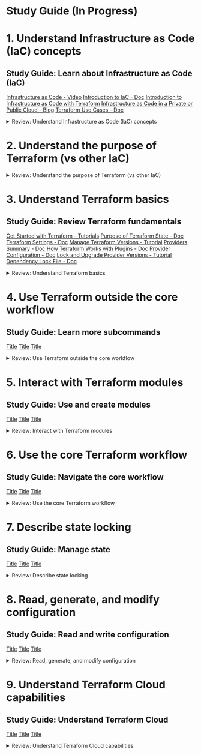 # Study Guide (In Progress)


# 1. Understand Infrastructure as Code (IaC) concepts

## Study Guide: Learn about Infrastructure as Code (IaC)

[Infrastructure as Code - Video](https://www.hashicorp.com/resources/what-is-infrastructure-as-code)
[Introduction to IaC - Doc](https://developer.hashicorp.com/terraform/intro)
[Introduction to Infrastructure as Code with Terraform](https://developer.hashicorp.com/terraform/tutorials/aws-get-started/infrastructure-as-code)
[Infrastructure as Code in a Private or Public Cloud - Blog](https://www.hashicorp.com/blog/infrastructure-as-code-in-a-private-or-public-cloud)
[Terraform Use Cases - Doc](https://developer.hashicorp.com/terraform/intro/v1.1.x/use-cases)


<details><summary>Review: Understand Infrastructure as Code (IaC) concepts</summary>
<p>

### 1a. [Explain what IaC is](https://developer.hashicorp.com/terraform/tutorials/certification-003/associate-review-003#:~:text=1a-,Explain%20what%20IaC%20is,-What%20is%20Terraform)


IaC (Infrastructure as Code) - Managing infrastructure using code and configuration files. Enables automation, scalability, and collaboration. Provides consistency, reproducibility, and simplifies resource management.

### 1b. [Describe advantages of IaC patterns](https://developer.hashicorp.com/terraform/tutorials/certification-003/associate-review-003#:~:text=Describe%20advantages%20of%20IaC%20patterns)

Automation, Consistency, Scalability, Reproducibility, Collaboration, Testing and Validation, Auditing and Compliance, Rapid Deployment & Disaster Recovery

</p>
</details>

# 2. Understand the purpose of Terraform (vs other IaC)

<details><summary>Review: Understand the purpose of Terraform (vs other IaC)</summary>
<p>

### 2a.	[Explain multi-cloud and provider-agnostic benefits](https://developer.hashicorp.com/terraform/tutorials/certification-003/associate-review-003#:~:text=Explain%20multi%2Dcloud%20and%20provider%2Dagnostic%20benefits)

Terraform simplifies multi-cloud infrastructure management and orchestration, enabling fault-tolerance and consistent workflows across multiple cloud providers.

### 2b.	[Explain the benefits of state](https://developer.hashicorp.com/terraform/tutorials/certification-003/associate-review-003#:~:text=Explain%20the%20benefits%20of%20state)

- Mapping to the Real World: State allows Terraform to map configuration to actual resources, ensuring accurate representation and management.
- Metadata Tracking: State tracks resource dependencies and retains information about the order of destruction, enabling correct operation during resource deletion.
- Performance Optimization: State stores a cache of attribute values, improving performance by avoiding the need to query every resource on each run.
- Consistency in Teamwork: Remote state enables collaboration by ensuring that everyone works with the same state, allowing operations to be applied to the same resources.
- Syncing and Remote Locking: By using remote state, Terraform can prevent conflicts and ensure that each run begins with the most recent state, enhancing team coordination and avoiding accidental conflicts.

</p>
</details>

# 3. Understand Terraform basics

## Study Guide: Review Terraform fundamentals

[Get Started with Terraform - Tutorials](https://developer.hashicorp.com/terraform/tutorials/aws-get-started)
[Purpose of Terraform State - Doc](https://developer.hashicorp.com/terraform/language/v1.1.x/state/purpose)
[Terraform Settings - Doc](https://developer.hashicorp.com/terraform/language/v1.1.x/settings)
[Manage Terraform Versions - Tutorial](https://developer.hashicorp.com/terraform/tutorials/configuration-language/versions)
[Providers Summary - Doc](https://developer.hashicorp.com/terraform/language/v1.1.x/providers)
[How Terraform Works with Plugins - Doc](https://developer.hashicorp.com/terraform/plugin/how-terraform-works)
[Provider Configuration - Doc](https://developer.hashicorp.com/terraform/language/v1.1.x/providers/configuration)
[Lock and Upgrade Provider Versions - Tutorial](https://developer.hashicorp.com/terraform/tutorials/configuration-language/provider-versioning)
[Dependency Lock File - Doc](https://developer.hashicorp.com/terraform/language/v1.1.x/files/dependency-lock)


<details><summary>Review: Understand Terraform basics</summary>
<p>

### 3a.	[Install and version Terraform providers](https://developer.hashicorp.com/terraform/tutorials/certification-003/associate-review-003#:~:text=Install%20and%20version%20Terraform%20providers)

- Providers in Terraform enable interaction with various cloud providers and APIs.
- Provider configurations are defined in the root module of the Terraform configuration.
- Configuration arguments specific to each provider are specified within a provider block.
- Expressions can be used in configuration arguments, but only with values known before applying the configuration.
- Multiple configurations for the same provider can be defined using alias meta-argument, useful for targeting different regions or environments.
- Default provider configurations are used when the provider is not explicitly configured for a resource.
- References to alternate provider configurations are in the form <PROVIDER NAME>.<ALIAS>.
- Alternate provider configurations can be selected for resources and modules using the provider meta-argument.
- The version meta-argument for provider configurations is deprecated and should be declared in the required_providers block instead.


```bash
provider "google" {
  project = "acme-app"
  region  = "us-central1"
}

```


```bash
# The default provider configuration; resources that begin with `aws_` will use
# it as the default, and it can be referenced as `aws`.
provider "aws" {
  region = "us-east-1"
}

# Additional provider configuration for west coast region; resources can
# reference this as `aws.west`.
provider "aws" {
  alias  = "west"
  region = "us-west-2"
}

```

```bash
terraform {
  required_providers {
    mycloud = {
      source  = "mycorp/mycloud"
      version = "~> 1.0"
      configuration_aliases = [ mycloud.alternate ]
    }
  }
}

```

- The "terraform" block in Terraform configuration is used to configure Terraform's behavior.
- The block can contain settings related to Terraform Cloud, backend configuration, required Terraform version, provider requirements, experimental language -features, and provider metadata.
- The "required_version" setting specifies the version constraint for the Terraform CLI.
- The "required_providers" block specifies the providers required by the module, including version constraints and source addresses.
- Experimental language features can be enabled using the "experiments" argument.
- Provider metadata can be passed using the "provider_meta" block.
- Care should be taken when using experimental features in production modules.

```bash
terraform {
  required_providers {
    aws = {
      version = ">= 2.7.0"
      source = "hashicorp/aws"
    }
  }
}

```

```bash
terraform {
  experiments = [example]
}

```

- Terraform configurations can have external dependencies: providers and modules.
- Dependency lock file (.terraform.lock.hcl) tracks provider dependencies.
- Lock file is created and updated automatically by Terraform during 'terraform init'.
- Lock file ensures consistent selection of provider versions.
- Changes to lock file should be reviewed and committed to version control.
- Checksum verification ensures package integrity.
- Trust on first use approach for new providers.
- Lock file changes can occur when adding new provider dependencies.

### 3b.	[Describe plugin-based architecture](https://developer.hashicorp.com/terraform/tutorials/certification-003/associate-review-003#:~:text=Describe%20plugin%2Dbased%20architecture)

- Terraform relies on plugins called providers to interact with various cloud providers, SaaS providers, and APIs.
- Providers add resource types and data sources that Terraform can manage.
- Providers are separate from Terraform and have their own release cadence and version numbers.
- The Terraform Registry hosts publicly available providers for different infrastructure platforms.
- Each provider has its own documentation, including resource types and arguments.
- Providers are declared in the Terraform configuration and can have specific settings.
- Providers are installed during initialization by Terraform Cloud, Terraform Enterprise, or the Terraform CLI.
- A dependency lock file ensures consistent provider versions and can be created using the CLI.
- The lock file should be committed to version control with the configuration.
- The Terraform Registry is the main source to find providers categorized as Official, Partner, Community, or Archived.

--

- Terraform is built on a plugin-based architecture.
- Terraform Core is the command line tool and communicates with Terraform Plugins using remote procedure calls (RPC).
- Terraform Plugins provide implementations for specific services or provisioners.
- Provider Plugins handle infrastructure provider-specific tasks such as authentication and defining resources.
- Provisioner Plugins execute commands or scripts on resources.
- Plugin discovery is performed during the terraform init command.
- Terraform compares installed plugins to configuration version constraints and selects the appropriate version.
- Plugins can be upgraded using the terraform init -upgrade command.

### 3c.	[Write Terraform configuration using multiple providers](https://developer.hashicorp.com/terraform/tutorials/certification-003/associate-review-003#:~:text=Write%20Terraform%20configuration%20using%20multiple%20providers)


- Provider configurations are declared in the root module of a Terraform configuration.
- A provider configuration is defined using a provider block, specifying the provider's name and configuration arguments.
- Multiple configurations for the same provider can be defined using the alias meta-argument.
- Default provider configurations are used if no specific configuration is set for a resource.
- Alternate provider configurations can be selected for specific resources or modules using the provider meta-argument.
- The version meta-argument in provider configurations is deprecated and should be declared in the required_providers block instead.

```bash
# The default provider configuration; resources that begin with `aws_` will use
# it as the default, and it can be referenced as `aws`.
provider "aws" {
  region = "us-east-1"
}

# Additional provider configuration for west coast region; resources can
# reference this as `aws.west`.
provider "aws" {
  alias  = "west"
  region = "us-west-2"
}
```


### 3d.	[Describe how Terraform finds and fetches providers](https://developer.hashicorp.com/terraform/tutorials/certification-003/associate-review-003#:~:text=Describe%20how%20Terraform%20finds%20and%20fetches%20providers)


- Terraform finds and fetches providers during the terraform init command.
- It looks for provider configurations in the Terraform configuration files.
- Providers are declared using the required_providers block.
- Terraform checks the providers declared in the configuration against the installed providers.
- If a provider is not installed or doesn't match the required version, Terraform fetches and installs the correct version.
Example:
- The Terraform configuration specifies required_providers for AWS and Google Cloud.
- During terraform init, Terraform checks if the required providers are installed.
- If not installed or the version doesn't match, Terraform fetches and installs the correct versions for AWS and Google Cloud providers.
  
```bash
provider "google" {
  project = "acme-app"
  region  = "us-central1"
}
```

</p>
</details>

# 4. Use Terraform outside the core workflow

## Study Guide: Learn more subcommands

[Title]()
[Title]()
[Title]()

<details><summary>Review: Use Terraform outside the core workflow</summary>
<p>



### 4a.	[Describe when to use terraform import to import existing infrastructure into your Terraform state](https://developer.hashicorp.com/terraform/tutorials/certification-003/associate-review-003#:~:text=Describe%20when%20to%20use%20terraform%20import%20to%20import%20existing%20infrastructure%20into%20your%20Terraform%20state)

You can use the terraform import command to import existing infrastructure into your Terraform state in the following scenarios:

- Transitioning from manual provisioning: If you have existing infrastructure that was created outside of Terraform and you want to start managing it with Terraform, you can use terraform import to bring those resources under Terraform's management.

- Migrating between Terraform states: If you have resources that were previously managed by a different Terraform state file or configuration, you can use terraform import to import those resources into your current Terraform state.

- Reconstructing state file: If you accidentally deleted or lost your Terraform state file, but the infrastructure still exists, you can use terraform import to reconstruct the state by importing the existing resources.

- Collaboration with an existing infrastructure: If you join a team or project where infrastructure was already provisioned manually or with another tool, you can use terraform import to incorporate that existing infrastructure into your Terraform configuration and state.

Note: When using terraform import, ensure that you import each resource only once and associate it with the correct resource address. Importing the same object multiple times can lead to unwanted behavior in Terraform.

It's important to note that terraform import imports resources into the state file, but it doesn't generate the corresponding Terraform configuration. You'll need to manually define the resource block in your Terraform configuration to match the imported resource.

```bash
terraform import aws_instance.foo i-abcd1234

terraform import module.foo.aws_instance.bar i-abcd1234

terraform import 'aws_instance.baz[0]' i-abcd1234

terraform import 'aws_instance.baz["example"]' i-abcd1234
```

### 4b.	[Use terraform state to view Terraform state](https://developer.hashicorp.com/terraform/tutorials/certification-003/associate-review-003#:~:text=Use%20terraform%20state%20to%20view%20Terraform%20state)


- The terraform state command is used for advanced state management in Terraform.
- It allows you to view and modify the Terraform state without directly modifying the state file.
- The command has several subcommands that provide different functionalities.
- The subcommands can be used with both local state and remote state.
- When modifying the state, Terraform automatically creates backup files, and the path of these backup files can be controlled using the -backup option.
- Read-only subcommands, like list, do not write any backup files.
- The output and command-line structure of the terraform state subcommands are designed to be compatible with Unix command-line tools such as grep and awk.
- You can combine terraform state subcommands with other command-line tools for advanced filtering and modification of the state.

```bash
terraform state <subcommand> [options] [args]
```

### 4c.	[Describe when to enable verbose logging and what the outcome/value is](https://developer.hashicorp.com/terraform/tutorials/certification-003/associate-review-003#:~:text=Describe%20when%20to%20enable%20verbose%20logging%20and%20what%20the%20outcome/value%20is)

- Enable verbose logging in Terraform when you need detailed logs for debugging purposes.
- Setting the TF_LOG environment variable to any value enables detailed logs to appear on stderr.
- You can set TF_LOG to one of the log levels: TRACE, DEBUG, INFO, WARN, or ERROR to control the verbosity of the logs.
- When TF_LOG is set to JSON, logs are output at the TRACE level or higher and use a parseable JSON encoding for formatting.
- Enabling logging separately for Terraform itself and provider plugins can be done using the TF_LOG_CORE and TF_LOG_PROVIDER environment variables respectively.
- The TF_LOG_PATH environment variable can be set to specify a file where the log output should be appended.
- Enabling verbose logging helps in diagnosing issues, understanding Terraform's internal behavior, and identifying potential errors or misconfigurations.
- When encountering a bug or issue with Terraform, including the detailed log, preferably using a service like gist, can provide valuable information for troubleshooting and resolving the problem.


</p>
</details>

# 5. Interact with Terraform modules

## Study Guide: Use and create modules

[Title]()
[Title]()
[Title]()

<details><summary>Review: Interact with Terraform modules</summary>
<p>


### 5a.	[Contrast and use different module source options including the public Terraform Registry](https://developer.hashicorp.com/terraform/tutorials/certification-003/associate-review-003#:~:text=Contrast%20and%20use%20different%20module%20source%20options%20including%20the%20public%20Terraform%20Registry)

- The Terraform Registry allows easy module discovery through search and filtering.
- Public registry modules are referenced using the syntax <NAMESPACE>/<NAME>/<PROVIDER>.
- Usage instructions are provided on the registry page, including required inputs.
- Modules are downloaded and cached using terraform init.
- Private registry modules have an additional hostname prefix in the source string.
- Configure credentials to access private registry modules.
- Modules in the registry are versioned using semantic versioning.
- Specify module version constraints to avoid breaking changes.


### 5b.	[Interact with module inputs and outputs](https://developer.hashicorp.com/terraform/tutorials/certification-003/associate-review-003#:~:text=Interact%20with%20module%20inputs%20and%20outputs)


- Input variables in Terraform allow customization of modules without modifying their source code.
- Variables are declared using a variable block with a unique name, type, and optional default value.
- Optional arguments include default values, type constraints, descriptions, validations, sensitivity, and nullability.
- Default values can be provided for variables, making them optional.
- Type constraints enforce accepted value types, including strings, numbers, booleans, and complex types like collections and objects.
- Input variable documentation provides a description of the variable's purpose and expected value.
- Custom validation rules can be defined for variables using the validation block.
- Sensitive variables can be marked as sensitive to prevent their values from being displayed in outputs.
- The nullable argument allows controlling whether a variable can have a null value.
- Other related topics include output values, local values, modules, and more.

```bash
variable "image_id" {
  type = string
}

variable "availability_zone_names" {
  type    = list(string)
  default = ["us-west-1a"]
}

variable "docker_ports" {
  type = list(object({
    internal = number
    external = number
    protocol = string
  }))
  default = [
    {
      internal = 8300
      external = 8300
      protocol = "tcp"
    }
  ]
}

```

```bash
variable "image_id" {
  type        = string
  description = "The id of the machine image (AMI) to use for the server."
}

```

- Modules in Terraform are containers for multiple resources used together.
- Modules can be called from other modules using module blocks.
- The source argument is mandatory and specifies the module's location.
- The version argument can be used to constrain acceptable module versions.
- Meta-arguments like count, for_each, providers, and depends_on provide additional functionality.
- Module output values can be declared and accessed by the calling module.
- Refactoring blocks can be used to preserve resource state when moving resources between modules.
- The -replace option allows forcing the replacement of specific resource instances.

```bash
# calling child module
module "servers" {
  source = "./app-cluster"

  servers = 5
}

# version
module "consul" {
  source  = "hashicorp/consul/aws"
  version = "0.0.5"

  servers = 3
}

# accessing module output values 
resource "aws_elb" "example" {
  # ...

  instances = module.servers.instance_ids
}

# replacing resources within a module
terraform plan -replace=module.example.aws_instance.example
```

### 5c.	[Describe variable scope within modules/child modules](https://developer.hashicorp.com/terraform/tutorials/certification-003/associate-review-003#:~:text=Describe%20variable%20scope%20within%20modules/child%20modules)

- Variables defined within a module are scoped to that module and can be accessed within the module's resources, data sources, and other configuration elements.
- Child modules can access variables from their parent module by using the module namespace. For example, module.parent_module.variable_name.
- Variables defined within a child module are scoped to that module and can be accessed within the child module's resources and configuration elements.



### 5d.	[Set module version](https://developer.hashicorp.com/terraform/tutorials/certification-003/associate-review-003#:~:text=5d-,Set%20module%20version,-Module%20Versions)

To set the module version, use the "version" argument within the module block.
The "version" argument accepts a version constraint string.
Terraform will use the newest installed version of the module that meets the constraint.
Version constraints are supported for modules installed from a module registry.
Local file path modules share the same version as their caller.

```bash
module "consul" {
  source  = "hashicorp/consul/aws"
  version = "0.0.5"

  servers = 3
}

```


</p>
</details>

# 6. Use the core Terraform workflow

## Study Guide: Navigate the core workflow

[Title]()
[Title]()
[Title]()

<details><summary>Review: Use the core Terraform workflow</summary>
<p>



### 6a. [Describe Terraform workflow ( Write -> Plan -> Create )	](https://developer.hashicorp.com/terraform/tutorials/certification-003/associate-review-003#:~:text=Describe%20Terraform%20workflow%20(%20Write%20%2D%3E%20Plan%20%2D%3E%20Create%20))

Write: Author infrastructure configuration using Terraform's declarative language.

```bash
# Create repository
$ git init my-infra && cd my-infra

Initialized empty Git repository in /.../my-infra/.git/

# Write initial config
$ vim main.tf

# Initialize Terraform
$ terraform init

Initializing provider plugins...
# ...
Terraform has been successfully initialized!

# Make edits to config
$ vim main.tf

# Review plan
$ terraform plan

# Make additional edits, and repeat
$ vim main.tf

```

Plan: Analyze the configuration and generate an execution plan.

```bash
git add main.tf
git commit -m 'Managing infrastructure as code!'
```
Create: Apply the plan and provision the infrastructure accordingly.

```bash
terraform apply

Do you want to perform these actions?

  Terraform will perform the actions described above.
  Only 'yes' will be accepted to approve.
  Enter a value: yes

# ...

Apply complete! Resources: 1 added, 0 changed, 0 destroyed.

```

### 6b. [Initialize a Terraform working directory (terraform init)	](https://developer.hashicorp.com/terraform/tutorials/certification-003/associate-review-003#:~:text=Initialize%20a%20Terraform%20working%20directory%20(terraform%20init))


The terraform init command initializes a Terraform working directory by setting up the necessary dependencies and configurations for managing infrastructure.

```bash
terraform init [options]
```

### 6c. [Validate a Terraform configuration (terraform validate)	](https://developer.hashicorp.com/terraform/tutorials/certification-003/associate-review-003#:~:text=Validate%20a%20Terraform%20configuration%20(terraform%20validate))

The terraform validate command checks the syntax and consistency of Terraform configuration files without accessing remote services, and it can be used as a post-save check in a text editor or as a test step in a CI system. Example: terraform validate -json

```bash
terraform validate [options]
```

### 6d. [Generate and review an execution plan for Terraform (terraform plan)	 ](https://developer.hashicorp.com/terraform/tutorials/certification-003/associate-review-003#:~:text=Generate%20and%20review%20an%20execution%20plan%20for%20Terraform%20(terraform%20plan))

The terraform plan command in Terraform creates an execution plan to preview changes to infrastructure. It compares the current configuration to the prior state, proposes actions to align them, and helps verify changes before applying them. 

For example, running terraform plan can show you the resources that will be created, modified, or deleted when deploying a new infrastructure stack.

```bash
terraform plan [options]

terraform plan -var 'name=value'

terraform plan -out=FILENAME
```

### 6e. [Execute changes to infrastructure with Terraform (terraform apply)	](https://developer.hashicorp.com/terraform/tutorials/certification-003/associate-review-003#:~:text=Execute%20changes%20to%20infrastructure%20with%20Terraform%20(terraform%20apply))

The terraform apply command in Terraform applies the changes proposed in a Terraform plan, either by automatically creating a new plan or by applying a saved plan file. 

For example, running terraform apply can deploy infrastructure resources defined in Terraform configuration files to a cloud provider such as AWS, Azure, or GCP.

```bash
terraform apply [options] [plan file]

```

### 6f. [Destroy Terraform managed infrastructure (terraform destroy)	](https://developer.hashicorp.com/terraform/tutorials/certification-003/associate-review-003#:~:text=Destroy%20Terraform%20managed%20infrastructure%20(terraform%20destroy))

The terraform destroy command in Terraform is used to conveniently destroy all remote objects managed by a Terraform configuration. It is commonly used to clean up temporary or development infrastructure. 

For example, running terraform destroy can remove cloud resources provisioned by Terraform, such as virtual machines or storage buckets, once they are no longer needed.

```bash
terraform destroy [options]

terraform plan -destroy

```

### 6g. [Apply formatting and style adjustments to a configuration (terraform fmt)	](https://developer.hashicorp.com/terraform/tutorials/certification-003/associate-review-003#:~:text=Apply%20formatting%20and%20style%20adjustments%20to%20a%20configuration%20(terraform%20fmt))

The terraform fmt command in Terraform is used to format and style Terraform configuration files to ensure consistency and readability. It applies predefined style conventions and can be used to maintain industry best practices for Terraform code.

For example, running terraform fmt can automatically format configuration files to match a standard style guide, making it easier for teams to collaborate and maintain code quality.

```bash
terraform fmt [options] [DIR]
```

</p>
</details>


# 7. Describe state locking

## Study Guide: Manage state

[Title]()
[Title]()
[Title]()

<details><summary>Review: Describe state locking</summary>
<p>


### 7a. [Describe default local backend	](https://developer.hashicorp.com/terraform/tutorials/certification-003/associate-review-003#:~:text=Describe%20default%20local%20backend)

The backends in Terraform determine where state snapshots are stored, allowing for remote collaboration and access to sensitive information while managing infrastructure resources.

The local backend stores state on the local filesystem, locks that state using system APIs, and performs operations locally.

```bash
terraform {
  backend "local" {
    path = "relative/path/to/terraform.tfstate"
  }
}

```

```bash
data "terraform_remote_state" "foo" {
  backend = "local"

  config = {
    path = "${path.module}/../../terraform.tfstate"
  }
}

```

### 7b. [Describe state locking		](https://developer.hashicorp.com/terraform/tutorials/certification-003/associate-review-003#:~:text=Describe%20state%20locking)

State locking in Terraform ensures data integrity by preventing multiple simultaneous writes to the state file, minimizing the risk of corruption. It is an industry best practice to enable state locking for collaborative environments. 

For example, when multiple team members are working on the same infrastructure, state locking prevents conflicts and ensures consistent resource management.

### 7c. [Handle backend and cloud integration authentication methods	](https://developer.hashicorp.com/terraform/tutorials/certification-003/associate-review-003#:~:text=Handle%20backend%20and%20cloud%20integration%20authentication%20methods)

The terraform login command allows users to automatically obtain and securely store API tokens for Terraform Cloud, Terraform Enterprise, or other Terraform services.

```bash
terraform login [hostname]
```

### 7d. [Differentiate remote state back end options](https://developer.hashicorp.com/terraform/tutorials/certification-003/associate-review-003#:~:text=Differentiate%20remote%20state%20back%20end%20options)

Backends in Terraform determine where state snapshots are stored, enabling remote collaboration and secure management of infrastructure resources.

### 7e. [Manage resource drift and Terraform state](https://developer.hashicorp.com/terraform/tutorials/certification-003/associate-review-003#:~:text=Manage%20resource%20drift%20and%20Terraform%20state)

Refresh-Only Mode in Terraform Cloud helps reconcile Terraform state with manually modified cloud resources, ensuring accurate representation without making any changes to the infrastructure.

```bash
terraform plan -refresh-only
# or
terraform apply -refresh-only
```

### 7f. [Describe backend block and cloud integration in configuration](https://developer.hashicorp.com/terraform/tutorials/certification-003/associate-review-003#:~:text=Describe%20backend%20block%20and%20cloud%20integration%20in%20configuration)


#### Backend Block:

- Defines where Terraform state snapshots are stored.
- Enables remote storage for state, allowing multiple team members to work on the same infrastructure.
- Example: Configuring an S3 backend to store the state file in an S3 bucket.

#### Cloud Integration:

- Refers to integrating Terraform with Terraform Cloud, a service provided by HashiCorp.
- Enables management of infrastructure and collaboration using Terraform.
- Provides features like remote state management, workspace management, and collaboration tools.
- Example: Configuring the Terraform Cloud backend to connect to a Terraform Cloud workspace for remote state management and team collaboration.

```bash
terraform {
  cloud {
    organization = "example_corp"
    ## Required for Terraform Enterprise; Defaults to app.terraform.io for Terraform Cloud
    hostname = "app.terraform.io"

    workspaces {
      tags = ["app"]
    }
  }
}

```

```bash
# Using a backend block

terraform {
  backend "remote" {
    organization = "example_corp"

    workspaces {
      name = "my-app-prod"
    }
  }
}

```

### 7g. [Understand secret management in state files](https://developer.hashicorp.com/terraform/tutorials/certification-003/associate-review-003#:~:text=Understand%20secret%20management%20in%20state%20files)

- Terraform state files can contain sensitive data, such as passwords or private keys.
- Treat the state file itself as sensitive data if it includes any sensitive information.
- Storing state remotely provides better security, with options for encryption at rest.
- Terraform Cloud and Terraform Enterprise offer additional security features like encryption, access control, and audit logging.
- Use appropriate measures, such as IAM policies and TLS connections, to protect sensitive data in remote state backends.


</p>
</details>

# 8. Read, generate, and modify configuration

## Study Guide: Read and write configuration

[Title]()
[Title]()
[Title]()

<details><summary>Review: Read, generate, and modify configuration</summary>
<p>

```bash

```
### 8a. [Demonstrate use of variables and outputs](https://developer.hashicorp.com/terraform/tutorials/certification-003/associate-review-003#:~:text=Demonstrate%20use%20of%20variables%20and%20outputs)

### 8b. [Describe secure secret injection best practice](https://developer.hashicorp.com/terraform/tutorials/certification-003/associate-review-003#:~:text=Describe%20secure%20secret%20injection%20best%20practice)

### 8c. [Understand the use of collection and structural types](https://developer.hashicorp.com/terraform/tutorials/certification-003/associate-review-003#:~:text=Understand%20the%20use%20of%20collection%20and%20structural%20types)

### 8d. [Create and differentiate resource and data configuration](https://developer.hashicorp.com/terraform/tutorials/certification-003/associate-review-003#:~:text=Create%20and%20differentiate%20resource%20and%20data%20configuration)

### 8e. [Use resource addressing and resource parameters to connect resources together](https://developer.hashicorp.com/terraform/tutorials/certification-003/associate-review-003#:~:text=Use%20resource%20addressing%20and%20resource%20parameters%20to%20connect%20resources%20together)

### 8f. [Use HCL and Terraform functions to write configuration](https://developer.hashicorp.com/terraform/tutorials/certification-003/associate-review-003#:~:text=Use%20HCL%20and%20Terraform%20functions%20to%20write%20configuration)

### 8g. [Describe built-in dependency management (order of execution based)](https://developer.hashicorp.com/terraform/tutorials/certification-003/associate-review-003#:~:text=Describe%20built%2Din%20dependency%20management%20(order%20of%20execution%20based))

</p>
</details>

# 9. Understand Terraform Cloud capabilities

## Study Guide: Understand Terraform Cloud

[Title]()
[Title]()
[Title]()

<details><summary>Review: Understand Terraform Cloud capabilities</summary>
<p>

```bash

```

### 9a. [Explain how Terraform Cloud helps to manage infrastructure](https://developer.hashicorp.com/terraform/tutorials/certification-003/associate-review-003#:~:text=Explain%20how%20Terraform%20Cloud%20helps%20to%20manage%20infrastructure) 

### 9b. [Describe how Terraform Cloud enables collaboration and governance](https://developer.hashicorp.com/terraform/tutorials/certification-003/associate-review-003#:~:text=Describe%20how%20Terraform%20Cloud%20enables%20collaboration%20and%20governance)

</p>
</details> 
